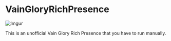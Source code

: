 # VainGloryRichPresence

![Imgur](https://i.imgur.com/tXbreIp.jpg)

This is an unofficial Vain Glory Rich Presence that you have to run manually.
